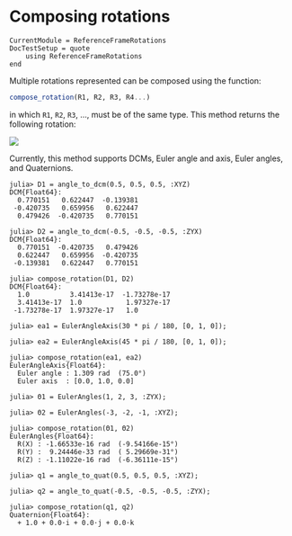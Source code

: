 Composing rotations
===================

```@meta
CurrentModule = ReferenceFrameRotations
DocTestSetup = quote
    using ReferenceFrameRotations
end
```

Multiple rotations represented can be composed using the function:

```julia
compose_rotation(R1, R2, R3, R4...)
```

in which `R1`, `R2`, `R3`, ..., must be of the same type. This method returns
the following rotation:

![](../assets/Fig_Composing_Rotations.png)

Currently, this method supports DCMs, Euler angle and axis, Euler angles, and
Quaternions.

```jldoctest
julia> D1 = angle_to_dcm(0.5, 0.5, 0.5, :XYZ)
DCM{Float64}:
  0.770151   0.622447  -0.139381
 -0.420735   0.659956   0.622447
  0.479426  -0.420735   0.770151

julia> D2 = angle_to_dcm(-0.5, -0.5, -0.5, :ZYX)
DCM{Float64}:
  0.770151  -0.420735   0.479426
  0.622447   0.659956  -0.420735
 -0.139381   0.622447   0.770151

julia> compose_rotation(D1, D2)
DCM{Float64}:
  1.0          3.41413e-17  -1.73278e-17
  3.41413e-17  1.0           1.97327e-17
 -1.73278e-17  1.97327e-17   1.0

julia> ea1 = EulerAngleAxis(30 * pi / 180, [0, 1, 0]);

julia> ea2 = EulerAngleAxis(45 * pi / 180, [0, 1, 0]);

julia> compose_rotation(ea1, ea2)
EulerAngleAxis{Float64}:
  Euler angle : 1.309 rad  (75.0°)
  Euler axis  : [0.0, 1.0, 0.0]

julia> Θ1 = EulerAngles(1, 2, 3, :ZYX);

julia> Θ2 = EulerAngles(-3, -2, -1, :XYZ);

julia> compose_rotation(Θ1, Θ2)
EulerAngles{Float64}:
  R(X) : -1.66533e-16 rad  (-9.54166e-15°)
  R(Y) :  9.24446e-33 rad  ( 5.29669e-31°)
  R(Z) : -1.11022e-16 rad  (-6.36111e-15°)

julia> q1 = angle_to_quat(0.5, 0.5, 0.5, :XYZ);

julia> q2 = angle_to_quat(-0.5, -0.5, -0.5, :ZYX);

julia> compose_rotation(q1, q2)
Quaternion{Float64}:
  + 1.0 + 0.0⋅i + 0.0⋅j + 0.0⋅k
```
